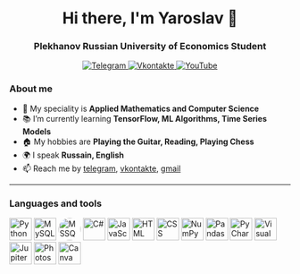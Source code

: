 <div id="header" align="center">
  <h1>Hi there, I'm Yaroslav 👋</h1>
  <h3>Plekhanov Russian University of Economics Student</h3>
</div>

<div id="socials" align="center">
  <a href="https://t.me/FrumsM">
    <img src="https://img.shields.io/badge/Telegram-blue?style=for-the-badge&logo=telegram&logoColor=white" alt="Telegram"/>
  </a>
  <a href="https://vk.com/id217928311">
    <img src="https://img.shields.io/badge/vkontakte-blue?style=for-the-badge&logo=vk&logoColor=white" alt="Vkontakte"/>
  </a>
 <a href="https://www.youtube.com/channel/UCJ_cPTdjr4FSVUA8IUY_zzA">
    <img src="https://img.shields.io/badge/youtube-red?style=for-the-badge&logo=youtube&logoColor=white" alt="YouTube"/>
  </a>
</div>

### About me

- 👷 My speciality is **Applied Mathematics and Computer Science**
- 📚 I’m currently learning **TensorFlow, ML Algorithms, Time Series Models**
- 🏠 My hobbies are **Playing the Guitar, Reading, Playing Chess**
- 🌍 I speak **Russain, English**
- 📫 Reach me by [telegram](https://t.me/FrumsM), [vkontakte](https://vk.com/id217928311), [gmail](mailto:frums199@gmail.com)

---
          
 ### Languages and tools

<img src="https://cdn.jsdelivr.net/gh/devicons/devicon/icons/python/python-original.svg" title="Python" width="40" height="40"/> <img src="https://cdn.jsdelivr.net/gh/devicons/devicon/icons/mysql/mysql-original.svg" title="MySQL" width="40" height="40"/> <img src="https://cdn.jsdelivr.net/gh/devicons/devicon/icons/microsoftsqlserver/microsoftsqlserver-plain.svg" title="MSSQL" width="40" height="40" style="background-color: white; border-radius: 50%;"/> <img
src="https://cdn.jsdelivr.net/gh/devicons/devicon/icons/csharp/csharp-original.svg" title="C#" width="40" height="40"/> <img src="https://cdn.jsdelivr.net/gh/devicons/devicon/icons/javascript/javascript-original.svg" title="JavaScript" width="40" height="40"/> <img src="https://cdn.jsdelivr.net/gh/devicons/devicon/icons/html5/html5-original.svg" title="HTML" width="40" height="40"/> <img src="https://cdn.jsdelivr.net/gh/devicons/devicon/icons/css3/css3-original.svg" title="CSS" width="40" height="40"/> <img src="https://cdn.jsdelivr.net/gh/devicons/devicon/icons/numpy/numpy-original.svg" title="NumPy" width="40" height="40"/> <img src="https://cdn.jsdelivr.net/gh/devicons/devicon/icons/pandas/pandas-original.svg" title="Pandas" width="40" height="40"/> <img src="https://cdn.jsdelivr.net/gh/devicons/devicon/icons/pycharm/pycharm-original.svg" title="PyCharm" width="40" height="40"/> <img src="https://cdn.jsdelivr.net/gh/devicons/devicon/icons/visualstudio/visualstudio-plain.svg" title="Visual" width="40" height="40"/> <img src="https://cdn.jsdelivr.net/gh/devicons/devicon/icons/jupyter/jupyter-original.svg" title="Jupiter" width="40" height="40"/> <img src="https://cdn.jsdelivr.net/gh/devicons/devicon/icons/photoshop/photoshop-plain.svg" title="Photoshop" width="40" height="40"/> <img
src="https://cdn.jsdelivr.net/gh/devicons/devicon/icons/canva/canva-original.svg" title="Canva" width="40" height="40"/>

          
          
          
          
          
          
